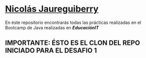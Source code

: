 <h1><u>Nicola&#769s Jaureguiberry</u></h1>

<p>En &eacuteste repositorio encontrara&#769s todas las pra&#769cticas realizadas en el Bootcamp de Java realizadas en <b><em>EducaciónIT</em></b></p>

<h2>IMPORTANTE: ÉSTO ES EL CLON DEL REPO INICIADO PARA EL DESAFIO 1</h2>

